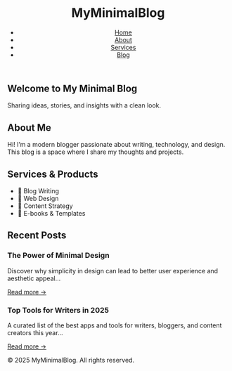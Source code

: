<!DOCTYPE html>
<html lang="en">
<head>
  <meta charset="UTF-8" />
  <meta name="viewport" content="width=device-width, initial-scale=1.0"/>
  <title>Minimal Blog</title>
  <link rel="stylesheet" href="style.css" />
</head>
<body>
  <header>
    <div class="container">
      <h1 class="logo">MyMinimalBlog</h1>
      <nav>
        <ul class="nav-links">
          <li><a href="#home">Home</a></li>
          <li><a href="#about">About</a></li>
          <li><a href="#services">Services</a></li>
          <li><a href="#blog">Blog</a></li>
        </ul>
      </nav>
    </div>
  </header>

  <section id="home" class="hero">
    <div class="container">
      <h2>Welcome to My Minimal Blog</h2>
      <p>Sharing ideas, stories, and insights with a clean look.</p>
    </div>
  </section>

  <section id="about">
    <div class="container">
      <h2>About Me</h2>
      <p>Hi! I’m a modern blogger passionate about writing, technology, and design. This blog is a space where I share my thoughts and projects.</p>
    </div>
  </section>

  <section id="services">
    <div class="container">
      <h2>Services & Products</h2>
      <ul>
        <li>📝 Blog Writing</li>
        <li>🎨 Web Design</li>
        <li>🚀 Content Strategy</li>
        <li>📘 E-books & Templates</li>
      </ul>
    </div>
  </section>

  <section id="blog">
    <div class="container">
      <h2>Recent Posts</h2>
      <article class="blog-post">
        <h3>The Power of Minimal Design</h3>
        <p>Discover why simplicity in design can lead to better user experience and aesthetic appeal...</p>
        <a href="#">Read more →</a>
      </article>
      <article class="blog-post">
        <h3>Top Tools for Writers in 2025</h3>
        <p>A curated list of the best apps and tools for writers, bloggers, and content creators this year...</p>
        <a href="#">Read more →</a>
      </article>
    </div>
  </section>

  <footer>
    <div class="container">
      <p>&copy; 2025 MyMinimalBlog. All rights reserved.</p>
    </div>
  </footer>

  <script src="script.js"></script>
</body>
</html>
